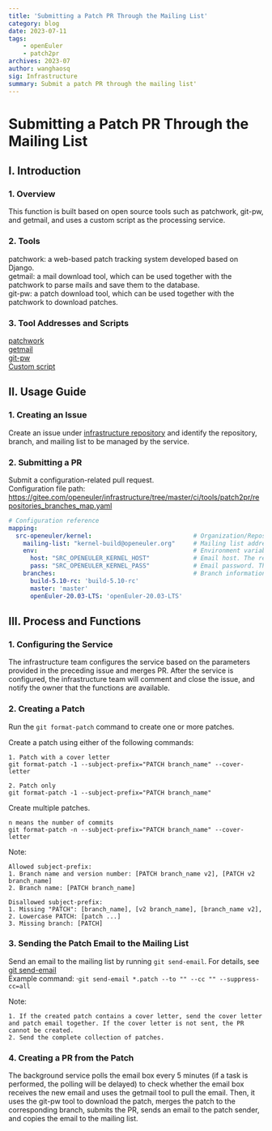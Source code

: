 ```yaml
---
title: 'Submitting a Patch PR Through the Mailing List'
category: blog 
date: 2023-07-11
tags:
    - openEuler
    - patch2pr
archives: 2023-07
author: wanghaosq
sig: Infrastructure
summary: Submit a patch PR through the mailing list'
---
```


# Submitting a Patch PR Through the Mailing List
## I. Introduction
### 1. Overview
This function is built based on open source tools such as patchwork, git-pw, and getmail, and uses a custom script as the processing service. <br>
### 2. Tools
patchwork: a web-based patch tracking system developed based on Django. <br>
getmail: a mail download tool, which can be used together with the patchwork to parse mails and save them to the database.  <br>
git-pw: a patch download tool, which can be used together with the patchwork to download patches.  <br>

### 3. Tool Addresses and Scripts <br>
[patchwork](https://github.com/getpatchwork/patchwork) <br>
[getmail](https://github.com/getmail6/getmail6) <br>
[git-pw](https://patchwork.readthedocs.io/projects/git-pw/en/latest/) <br>
[Custom script](https://gitee.com/openeuler/infrastructure/blob/master/ci/tools/patch2pr/multi_patch2pr.py)

## II. Usage Guide
### 1. Creating an Issue
Create an issue under [infrastructure repository](https://gitee.com/openeuler/infrastructure/issues) and identify the repository, branch, and mailing list to be managed by the service.

### 2. Submitting a PR
Submit a configuration-related pull request.<br>
Configuration file path: https://gitee.com/openeuler/infrastructure/tree/master/ci/tools/patch2pr/repositories_branches_map.yaml <br>

```yaml
# Configuration reference
mapping:
  src-openeuler/kernel:                            # Organization/Repository
    mailing-list: "kernel-build@openeuler.org"     # Mailing list address
    env:                                           # Environment variable required by the service
      host: "SRC_OPENEULER_KERNEL_HOST"            # Email host. The recommended format is SRC_OPENEULER_REPO_HOST. Change the REPO value based on the repository name.
      pass: "SRC_OPENEULER_KERNEL_PASS"            # Email password. The recommended format is SRC_OPENEULER_REPO_PASS. Change the REPO value based on the repository name.
    branches:                                      # Branch information
      build-5.10-rc: 'build-5.10-rc'
      master: 'master'
      openEuler-20.03-LTS: 'openEuler-20.03-LTS'
```

## III. Process and Functions
### 1. Configuring the Service
The infrastructure team configures the service based on the parameters provided in the preceding issue and merges PR. After the service is configured, the infrastructure team will comment and close the issue, and notify the owner that the functions are available.

### 2. Creating a Patch
Run the `git format-patch` command to create one or more patches.<br>

 Create a patch using either of the following commands:
```shell
1. Patch with a cover letter
git format-patch -1 --subject-prefix="PATCH branch_name" --cover-letter

2. Patch only
git format-patch -1 --subject-prefix="PATCH branch_name"
```

Create multiple patches.
```shell
n means the number of commits
git format-patch -n --subject-prefix="PATCH branch_name" --cover-letter
```

Note:
```text
Allowed subject-prefix:
1. Branch name and version number: [PATCH branch_name v2], [PATCH v2 branch_name]
2. Branch name: [PATCH branch_name]

Disallowed subject-prefix:
1. Missing "PATCH": [branch_name], [v2 branch_name], [branch_name v2],
2. Lowercase PATCH: [patch ...]
3. Missing branch: [PATCH]
```

### 3. Sending the Patch Email to the Mailing List
Send an email to the mailing list by running `git send-email`. For details, see [git send-email](https://git-scm.com/docs/git-send-email)
<br>Example command: ·`git send-email *.patch --to "" --cc "" --suppress-cc=all`

Note:
```text
1. If the created patch contains a cover letter, send the cover letter and patch email together. If the cover letter is not sent, the PR cannot be created.
2. Send the complete collection of patches.
```

### 4. Creating a PR from the Patch
The background service polls the email box every 5 minutes (if a task is performed, the polling will be delayed) to check whether the email box receives the new email and uses the getmail tool to pull the email. Then, it uses the git-pw tool to download the patch, merges the patch to the corresponding branch, submits the PR, sends an email to the patch sender, and copies the email to the mailing list.
